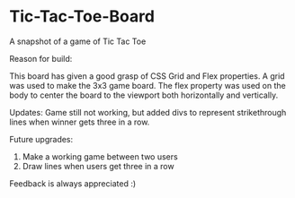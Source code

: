 # Tic-Tac-Toe-Board
A snapshot of a game of Tic Tac Toe

Reason for build:

This board has given a good grasp of CSS Grid and Flex properties. A grid was used to make the 3x3 game board. The flex property was used on the body to center the board to the viewport both horizontally and vertically.

Updates:
Game still not working, but added divs to represent strikethrough lines when winner gets three in a row.

Future upgrades:
1. Make a working game between two users
2. Draw lines when users get three in a row

Feedback is always appreciated :)
